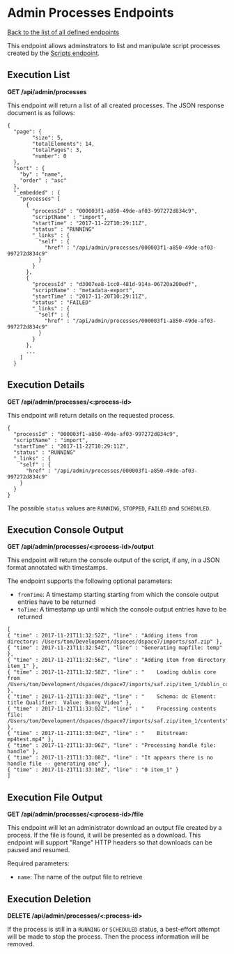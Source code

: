 # Admin Processes Endpoints
[Back to the list of all defined endpoints](endpoints.md)

This endpoint allows adminstrators to list and manipulate script processes created by the [Scripts endpoint](scripts-endpoint.md).

## Execution List
**GET /api/admin/processes**

This endpoint will return a list of all created processes. The JSON response document is as follows:

```
{
  "page": {
      	"size": 5,
      	"totalElements": 14,
      	"totalPages": 3,
      	"number": 0
  },
  "sort" : {
    "by" : "name",
    "order" : "asc"
  },
  "_embedded" : {
    "processes" [
      {
        "processId" : "000003f1-a850-49de-af03-997272d834c9",
        "scriptName" : "import",
        "startTime" : "2017-11-22T10:29:11Z",
        "status" : "RUNNING"
        "_links" : {
          "self" : {
            "href" : "/api/admin/processes/000003f1-a850-49de-af03-997272d834c9"
          }
        }
      },
      {
        "processId" : "d3007ea8-1cc0-481d-914a-06720a200edf",
        "scriptName" : "metadata-export",
        "startTime" : "2017-11-20T10:29:11Z",
        "status" : "FAILED"
        "_links" : {
          "self" : {
            "href" : "/api/admin/processes/000003f1-a850-49de-af03-997272d834c9"
          }
        }
      },
      ...
    ]
  }
```
## Execution Details
**GET /api/admin/processes/<:process-id>**

This endpoint will return details on the requested process.

```
{
  "processId" : "000003f1-a850-49de-af03-997272d834c9",
  "scriptName" : "import",
  "startTime" : "2017-11-22T10:29:11Z",
  "status" : "RUNNING"
  "_links" : {
    "self" : {
      "href" : "/api/admin/processes/000003f1-a850-49de-af03-997272d834c9"
    }
  }
}
```

The possible `status` values are `RUNNING`, `STOPPED`, `FAILED` and `SCHEDULED`.

## Execution Console Output
**GET /api/admin/processes/<:process-id>/output**

This endpoint will return the console output of the script, if any, in a JSON format annotated with timestamps.

The endpoint supports the following optional parameters:
* `fromTime`: A timestamp starting starting from which the console output entries have to be returned
* `toTime`: A timestamp up until which the console output entries have to be returned

```
[
{ "time" : 2017-11-21T11:32:52Z", "line" : "Adding items from directory: /Users/tom/Development/dspaces/dspace7/imports/saf.zip" },
{ "time" : 2017-11-21T11:32:54Z", "line" : "Generating mapfile: temp" },
{ "time" : 2017-11-21T11:32:56Z", "line" : "Adding item from directory item_1" },
{ "time" : 2017-11-21T11:32:58Z", "line" : "	Loading dublin core from /Users/tom/Development/dspaces/dspace7/imports/saf.zip/item_1/dublin_core.xml" },
{ "time" : 2017-11-21T11:33:00Z", "line" : "	Schema: dc Element: title Qualifier:  Value: Bunny Video" },
{ "time" : 2017-11-21T11:33:02Z", "line" : "	Processing contents file: /Users/tom/Development/dspaces/dspace7/imports/saf.zip/item_1/contents" },
{ "time" : 2017-11-21T11:33:04Z", "line" : "	Bitstream: mp4test.mp4" },
{ "time" : 2017-11-21T11:33:06Z", "line" : "Processing handle file: handle" },
{ "time" : 2017-11-21T11:33:08Z", "line" : "It appears there is no handle file -- generating one" },
{ "time" : 2017-11-21T11:33:10Z", "line" : "0 item_1" }
]
```

## Execution File Output
**GET /api/admin/processes/<:process-id>/file**

This endpoint will let an administrator download an output file created by a process. If the file is found, it will be presented as a download. This endpoint will support "Range" HTTP headers so that downloads can be paused and resumed.

Required parameters:
* `name`: The name of the output file to retrieve

## Execution Deletion
**DELETE /api/admin/processes/<:process-id>**

If the process is still in a `RUNNING` or `SCHEDULED` status, a best-effort attempt will be made to stop the process. Then the process information will be removed.
